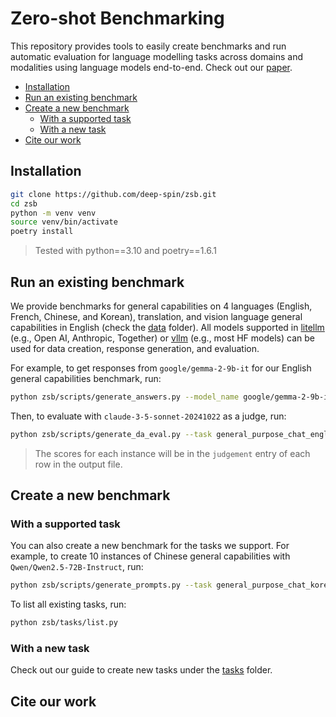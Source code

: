 # Zero-shot Benchmarking
This repository provides tools to easily create benchmarks and run automatic evaluation for language modelling tasks across domains and modalities using language models end-to-end. 
Check out our [paper]().

- [Installation](#installation)
- [Run an existing benchmark](#run-an-existing-benchmark)
- [Create a new benchmark](#create-a-new-benchmark)
  - [With a supported task](#with-a-supported-task)
  - [With a new task](#with-a-new-task)
- [Cite our work](#cite-our-work)

## Installation
```bash
git clone https://github.com/deep-spin/zsb.git
cd zsb
python -m venv venv
source venv/bin/activate
poetry install
```
> Tested with python==3.10 and poetry==1.6.1

## Run an existing benchmark
We provide benchmarks for general capabilities on 4 languages (English, French, Chinese, and Korean), translation, and vision language general capabilities in English (check the [data](https://github.com/deep-spin/zsb/data) folder).
All models supported in [litellm](https://github.com/BerriAI/litellm) (e.g., Open AI, Anthropic, Together) or [vllm](https://github.com/vllm-project/vllm) (e.g., most HF models) can be used for data creation, response generation, and evaluation.

For example, to get responses from `google/gemma-2-9b-it` for our English general capabilities benchmark, run:

```bash
python zsb/scripts/generate_answers.py --model_name google/gemma-2-9b-it --model_type vllm --prompts_path data/general_capabilities_english.jsonl --output_path example_answers.jsonl
```

Then, to evaluate with `claude-3-5-sonnet-20241022` as a judge, run:

```bash
python zsb/scripts/generate_da_eval.py --task general_purpose_chat_english --model_name claude-3-5-sonnet-20241022 --model_type litellm --answers_path example_answers.jsonl --output_path example_judgments.jsonl
```
> The scores for each instance will be in the `judgement` entry of each row in the output file.

## Create a new benchmark

### With a supported task

You can also create a new benchmark for the tasks we support. For example, to create 10 instances of Chinese general capabilities with `Qwen/Qwen2.5-72B-Instruct`, run:

```bash
python zsb/scripts/generate_prompts.py --task general_purpose_chat_korean --n_prompts 10 --model_name Qwen/Qwen2.5-72B-Instruct --model_type vllm --output_path example_dataset.jsonl --seed 42 --model_args "{'proper_model_args':{'tensor_parallel_size':4},'sampling_params':{'temperature':0,'max_tokens':8192}}"
```

To list all existing tasks, run:

```bash
python zsb/tasks/list.py
```

### With a new task

Check out our guide to create new tasks under the [tasks](https://github.com/deep-spin/zsb/zsb/tasks) folder.

## Cite our work

```bibtex
```